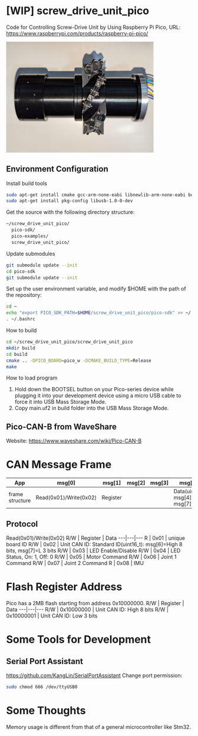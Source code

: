# [WIP] screw_drive_unit_pico
Code for Controlling Screw-Drive Unit by Using Raspberry Pi Pico, URL: https://www.raspberrypi.com/products/raspberry-pi-pico/

<img src="https://github.com/Xiaoyu0601-Wang/my_robots/blob/main/amphibious_snake_like_robot/picture/amphibious_snake_like_robot_screw_drive_unit.jpg" alt="Screw Drive Mechanism" width="400">

## Environment Configuration
Install build tools
```sh
sudo apt-get install cmake gcc-arm-none-eabi libnewlib-arm-none-eabi build-essential
sudo apt-get install pkg-config libusb-1.0-0-dev
```

Get the source with the following directory structure:
```sh
~/screw_drive_unit_pico/
  pico-sdk/
  pico-examples/
  screw_drive_unit_pico/
```

Update submodules
```sh
git submodule update --init
cd pico-sdk
git submodule update --init
```

Set up the user environment variable, and modify $HOME with the path of the repository:
```sh
cd ~
echo "export PICO_SDK_PATH=$HOME/screw_drive_unit_pico/pico-sdk" >> ~/.bashrc
. ~/.bashrc
```

How to build
```sh
cd ~/screw_drive_unit_pico/screw_drive_unit_pico
mkdir build
cd build
cmake .. -DPICO_BOARD=pico_w -DCMAKE_BUILD_TYPE=Release
make
```
How to load program
1. Hold down the BOOTSEL button on your Pico-series device while plugging it into your development device using a micro USB cable to force it into USB Mass Storage Mode.
2. Copy main.uf2 in build folder into the USB Mass Storage Mode.

## Pico-CAN-B from WaveShare
Website: https://www.waveshare.com/wiki/Pico-CAN-B

# CAN Message Frame
App| msg[0] | msg[1] | msg[2] | msg[3] | msg[4~7]
---|---|---|---|---|---
frame structure | Read(0x01)/Write(0x02) | Register | | | Data(uint32_t): msg[4]=H, msg[7]=L

## Protocol
Read(0x01)/Write(0x02)
R/W | Register | Data
---|---|---
R   | 0x01 | unique board ID
R/W | 0x02 | Unit CAN ID: Standard ID(uint16_t): msg[6]=High 8 bits, msg[7]=L 3 bits
R/W | 0x03 | LED Enable/Disable
R/W | 0x04 | LED Status, On: 1, Off: 0
R/W | 0x05 | Motor Command
R/W | 0x06 | Joint 1 Command
R/W | 0x07 | Joint 2 Command
R   | 0x08 | IMU

# Flash Register Address
Pico has a 2MB flash starting from address 0x10000000.
R/W | Register | Data
---|---|---
R/W | 0x10000000 | Unit CAN ID: High 8 bits
R/W | 0x10000001 | Unit CAN ID: Low 3 bits

# Some Tools for Development
## Serial Port Assistant
https://github.com/KangLin/SerialPortAssistant
Change port permission: 
```sh
sudo chmod 666 /dev/ttyUSB0
```

# Some Thoughts
Memory usage is different from that of a general microcontroller like Stm32.
